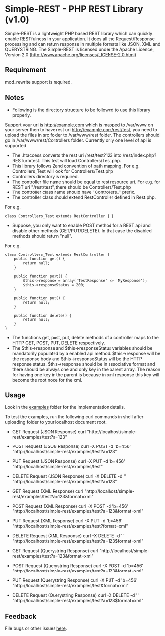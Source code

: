 Simple-REST - PHP REST Library (v1.0)
=====================================

Simple-REST is a lightweight PHP based REST library which can
quickly enable RESTfulness in your application. It does all the
Request/Response processing and can return response in multiple
formats like JSON, XML and QUERYSTRING.
The Simple-REST is licensed under the Apache Licence, Version 2.0
(http://www.apache.org/licenses/LICENSE-2.0.html)

Requirement
-----------

mod_rewrite support is required.

Notes
-----

- Following is the directory structure to be followed to use this library properly.

Support your url is http://example.com which is mapped to /var/www on your server
then to have rest uri http://example.com/rest/test, you need to upload the files
in src folder to /var/www/rest folder. The controllers should go in 
/var/www/rest/Controllers folder. Currently only one level of api is supported

- The .htaccess converts the rest uri /rest/test?123 into /rest/index.php?RESTurl=test.
This test will load Controllers/Test.php. 
- This library follows Zend convention of path mapping.
For e.g. Controllers_Test will look for Controllers/Test.php
- Controllers directory is required.
- The controller file name should be equal to rest resource uri.
For e.g. for REST uri "/rest/test", there should be Controllers/Test.php
- The controller class name should have "Controllers_" prefix.
- The controller class should extend RestController defined in Rest.php.

For e.g.
 
	class Controllers_Test extends RestController {	}

- Suppose, you only want to enable POST method for a REST api and disable
other methods (GET/PUT/DELETE). In that case the disabled methods should 
return "null".

For e.g.
	
	class Controllers_Test extends RestController {
		public function get() {
			return null;
		}

		public function post() {
			$this->response = array('TestResponse' => 'MyResponse');
			$this->responseStatus = 200;
		}

		public function put() {
			return null;
		}

		public function delete() {
			return null;
		}
	}

- The functions get, post, put, delete methods of a controller maps to
the HTTP GET, POST, PUT, DELETE respectively.
- The $this->response and $this->responseStatus variables should be 
mandatorily populated by a enabled api method. $this->response will be
the response body and $this->responseStatus will be the HTTP response
status. $this->response should be in associative format and there should
be always one and only key in the parent array. The reason for having
one key in the parent is because in xml response this key will become the
root node for the xml.

Usage
-----

Look in the [examples][examples] folder for the implementation details.

[examples]: https://github.com/deepeshmalviya/simple-rest/tree/master/examples

To test the examples, run the following curl commands in shell after uploading
folder to your localhost document root.

- GET Request (JSON Response)
curl "http://localhost/simple-rest/examples/test?a=123"

- POST Request (JSON Response)
curl -X POST -d 'b=456' "http://localhost/simple-rest/examples/test?a=123"

- PUT Request (JSON Response)
curl -X PUT -d 'b=456' "http://localhost/simple-rest/examples/test"

- DELETE Request (JSON Response)
curl -X DELETE -d '' "http://localhost/simple-rest/examples/test?a=123"

- GET Request (XML Response)
curl "http://localhost/simple-rest/examples/test?a=123&format=xml"

- POST Request (XML Response)
curl -X POST -d 'b=456' "http://localhost/simple-rest/examples/test?a=123&format=xml"

- PUT Request (XML Response)
curl -X PUT -d 'b=456' "http://localhost/simple-rest/examples/test?format=xml"

- DELETE Request (XML Response)
curl -X DELETE -d '' "http://localhost/simple-rest/examples/test?a=123$format=xml"

- GET Request (Querystring Response)
curl "http://localhost/simple-rest/examples/test?a=123&format=xml"

- POST Request (Querystring Response)
curl -X POST -d 'b=456' "http://localhost/simple-rest/examples/test?a=123&format=xml"

- PUT Request (Querystring Response)
curl -X PUT -d 'b=456' "http://localhost/simple-rest/examples/test&format=xml"

- DELETE Request (Querystring Response)
curl -X DELETE -d '' "http://localhost/simple-rest/examples/test?a=123$format=xml"


Feedback
--------

File bugs or other issues [here].

[here]: https://github.com/deepeshmalviya/simple-rest/issues



